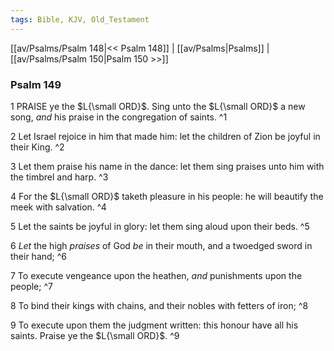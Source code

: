 ```yaml
---
tags: Bible, KJV, Old_Testament
---
```


[[av/Psalms/Psalm 148|<< Psalm 148]] | [[av/Psalms|Psalms]] | [[av/Psalms/Psalm 150|Psalm 150 >>]]

### Psalm 149

1 PRAISE ye the $L{\small ORD}$. Sing unto the $L{\small ORD}$ a new song, _and_ his praise in the congregation of saints. ^1

2 Let Israel rejoice in him that made him: let the children of Zion be joyful in their King. ^2

3 Let them praise his name in the dance: let them sing praises unto him with the timbrel and harp. ^3

4 For the $L{\small ORD}$ taketh pleasure in his people: he will beautify the meek with salvation. ^4

5 Let the saints be joyful in glory: let them sing aloud upon their beds. ^5

6 _Let_ the high _praises_ of God _be_ in their mouth, and a twoedged sword in their hand; ^6

7 To execute vengeance upon the heathen, _and_ punishments upon the people; ^7

8 To bind their kings with chains, and their nobles with fetters of iron; ^8

9 To execute upon them the judgment written: this honour have all his saints. Praise ye the $L{\small ORD}$. ^9
